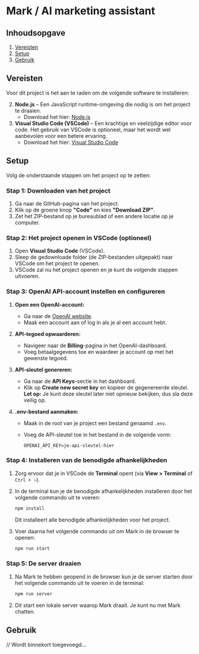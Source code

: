 # Mark / AI marketing assistant

## Inhoudsopgave

1. [Vereisten](#vereisten)
2. [Setup](#setup)
3. [Gebruik](#gebruik)

## Vereisten

Voor dit project is het aan te raden om de volgende software te installeren:

2. **Node.js** – Een JavaScript runtime-omgeving die nodig is om het project te draaien.
   - Download het hier: [Node.js](https://nodejs.org/)
1. **Visual Studio Code (VSCode)** – Een krachtige en veelzijdige editor voor code. Het gebruik van VSCode is optioneel, maar het wordt wel aanbevolen voor een betere ervaring.
   - Download het hier: [Visual Studio Code](https://code.visualstudio.com/)

## Setup

Volg de onderstaande stappen om het project op te zetten:

### Stap 1: Downloaden van het project

1. Ga naar de GitHub-pagina van het project.
2. Klik op de groene knop **"Code"** en kies **"Download ZIP"**.
3. Zet het ZIP-bestand op je bureaublad of een andere locatie op je computer.

### Stap 2: Het project openen in VSCode (optioneel)

1. Open **Visual Studio Code** (VSCode).
2. Sleep de gedownloade folder (de ZIP-bestanden uitgepakt) naar VSCode om het project te openen.
3. VSCode zal nu het project openen en je kunt de volgende stappen uitvoeren.

### Stap 3: OpenAI API-account instellen en configureren

1. **Open een OpenAI-account:**

   - Ga naar de [OpenAI website](https://platform.openai.com/signup).
   - Maak een account aan of log in als je al een account hebt.

2. **API-tegoed opwaarderen:**

   - Navigeer naar de **Billing**-pagina in het OpenAI-dashboard.
   - Voeg betaalgegevens toe en waardeer je account op met het gewenste tegoed.

3. **API-sleutel genereren:**

   - Ga naar de **API Keys**-sectie in het dashboard.
   - Klik op **Create new secret key** en kopieer de gegenereerde sleutel. **Let op:** Je kunt deze sleutel later niet opnieuw bekijken, dus sla deze veilig op.

4. **.env-bestand aanmaken:**

   - Maak in de root van je project een bestand genaamd `.env`.
   - Voeg de API-sleutel toe in het bestand in de volgende vorm:

     ```env
     OPENAI_API_KEY=je-api-sleutel-hier
     ```

### Stap 4: Installeren van de benodigde afhankelijkheden

1. Zorg ervoor dat je in VSCode de **Terminal** opent (via **View > Terminal** of `Ctrl + ~`).
2. In de terminal kun je de benodigde afhankelijkheden installeren door het volgende commando uit te voeren:

   ```bash
   npm install
   ```

   Dit installeert alle benodigde afhankelijkheden voor het project.

3. Voer daarna het volgende commando uit om Mark in de browser te openen:
   ```bash
   npm run start
   ```

### Stap 5: De server draaien

1. Na Mark te hebben geopend in de browser kun je de server starten door het volgende commando uit te voeren in de terminal:
   ```bash
   npm run server
   ```
2. Dit start een lokale server waarop Mark draait. Je kunt nu met Mark chatten.

## Gebruik

// Wordt binnekort toegevoegd...
